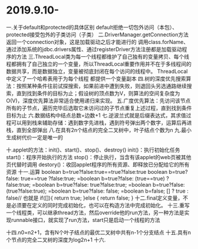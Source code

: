 # 2019.9.10-

一.关于default和protected的具体区别
   default拒绝一切包外访问（本包）、protected接受包外的子类访问（子类）
二.DriverManager.getConnection方法返回一个connection对象，这是加载驱动之后才能进行的
   调用class.forName、通过添加系统的jdbc.drivers属性、通过registerDriver方法注册都是加载驱动程序的方法
三.ThreadLocal类为每一个线程都维护了自己独有的变量拷贝、每个线程都拥有了自己独立的一个变量，所以ThreadLocal重要作用并不在于多线程间的数据共享，而是数据独立，变量被彻底封闭在每个访问的线程中。
   ThreadLocal中定义了一个哈希表用于为每个线程 都提供一个变量副本
四.树的深度优先搜索算法：按照某种条件往前试探搜索，如果前进中遭到失败，则退回头另选通路继续搜索，直到找到条件的目标为止；假设树的顶点数为V，则算法的空间复杂度为O(V)，深度优先算法非常适合使用递归来实现。
五.广度优先算法：先访问该节点所有的子节点，遍历完毕后选取它未访问过的子节点重复上述过程，直到找到条件目标为止
六.数据结构中结点总数=边数+1
七.逆波兰式就是后缀表达式，其求值过程可以用到栈来辅助存储：遇到数字先进栈，遇到符号弹出两个数字，运算后再进栈，直到全部弹出
八.在具有2n个结点的完全二叉树中，叶子结点个数为n
九.最小生成树代价一定是唯一的

十.applet的方法：init()、start()、stop()、destroy()
               init()：执行初始化任务
               start()：程序开始执行的方法
               stop()：停止执行，当含有该applet的web页被其他页代替时调用
               destory()：收回applet程序的所有资源、即释放已分配给它的所有资源
十一.运算
     boolean b=true?false:true==true?false:true
       boolean b=true?false: true==true ?false:true;
      =boolean b=true?false: (true==true) ?false:true;
      =boolean b=true?false:  true?false:true;
      =boolean b=true?false:  (true?false:true);
      =boolean b=true?false: false;
      =boolean b=false;
      [] ? true : false// 也就是
      if([]){
      return true;
    }else {
      return false;
    }
十二.final定义变量，不是必须要在定义的同时完成初始化，也可以在构造方法中完成初始化。
十三.重写一个线程类，可以继承thread方法，然后override他的run方法，另一种方法是实现runnable接口，就实现了run方法，start只是启动一个线程的方法

十四.n0=n2+1，含有N个叶子结点的最优二叉树中共有n-1个分支结点
十五.具有n个节点的完全二叉树的深度为log2n+1
十六.
